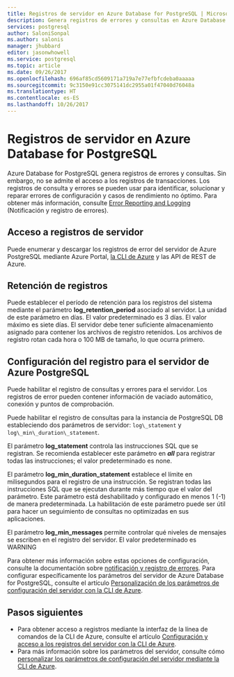 ```yaml
---
title: Registros de servidor en Azure Database for PostgreSQL | Microsoft Docs
description: Genera registros de errores y consultas en Azure Database for PostgreSQL.
services: postgresql
author: SaloniSonpal
ms.author: salonis
manager: jhubbard
editor: jasonwhowell
ms.service: postgresql
ms.topic: article
ms.date: 09/26/2017
ms.openlocfilehash: 696af85cd5609171a719a7e77efbfcdeba0aaaaa
ms.sourcegitcommit: 9c3150e91cc3075141dc2955a01f47040d76048a
ms.translationtype: HT
ms.contentlocale: es-ES
ms.lasthandoff: 10/26/2017
---
```

# <a name="server-logs-in-azure-database-for-postgresql"></a>Registros de servidor en Azure Database for PostgreSQL 
Azure Database for PostgreSQL genera registros de errores y consultas. Sin embargo, no se admite el acceso a los registros de transacciones. Los registros de consulta y errores se pueden usar para identificar, solucionar y reparar errores de configuración y casos de rendimiento no óptimo. Para obtener más información, consulte [Error Reporting and Logging](https://www.postgresql.org/docs/9.6/static/runtime-config-logging.html) (Notificación y registro de errores).

## <a name="access-server-logs"></a>Acceso a registros de servidor
Puede enumerar y descargar los registros de error del servidor de Azure PostgreSQL mediante Azure Portal, [la CLI de Azure](howto-configure-server-logs-using-cli.md) y las API de REST de Azure.

## <a name="log-retention"></a>Retención de registros
Puede establecer el período de retención para los registros del sistema mediante el parámetro **log\_retention\_period** asociado al servidor. La unidad de este parámetro en días. El valor predeterminado es 3 días. El valor máximo es siete días. El servidor debe tener suficiente almacenamiento asignado para contener los archivos de registro retenidos.
Los archivos de registro rotan cada hora o 100 MB de tamaño, lo que ocurra primero.

## <a name="configure-logging-for-azure-postgresql-server"></a>Configuración del registro para el servidor de Azure PostgreSQL
Puede habilitar el registro de consultas y errores para el servidor. Los registros de error pueden contener información de vaciado automático, conexión y puntos de comprobación.

Puede habilitar el registro de consultas para la instancia de PostgreSQL DB estableciendo dos parámetros de servidor: `log\_statement` y `log\_min\_duration\_statement`.

El parámetro **log\_statement** controla las instrucciones SQL que se registran. Se recomienda establecer este parámetro en ***all*** para registrar todas las instrucciones; el valor predeterminado es none.

El parámetro **log\_min\_duration\_statement** establece el límite en milisegundos para el registro de una instrucción. Se registran todas las instrucciones SQL que se ejecutan durante más tiempo que el valor del parámetro. Este parámetro está deshabilitado y configurado en menos 1 (-1) de manera predeterminada. La habilitación de este parámetro puede ser útil para hacer un seguimiento de consultas no optimizadas en sus aplicaciones.

El parámetro **log\_min\_messages** permite controlar qué niveles de mensajes se escriben en el registro del servidor. El valor predeterminado es WARNING 

Para obtener más información sobre estas opciones de configuración, consulte la documentación sobre [notificación y registro de errores](https://www.postgresql.org/docs/9.6/static/runtime-config-logging.html). Para configurar específicamente los parámetros del servidor de Azure Database for PostgreSQL, consulte el artículo [Personalización de los parámetros de configuración del servidor con la CLI de Azure](howto-configure-server-parameters-using-cli.md).

## <a name="next-steps"></a>Pasos siguientes
- Para obtener acceso a registros mediante la interfaz de la línea de comandos de la CLI de Azure, consulte el artículo [Configuración y acceso a los registros del servidor con la CLI de Azure](howto-configure-server-logs-using-cli.md).
- Para más información sobre los parámetros del servidor, consulte cómo [personalizar los parámetros de configuración del servidor mediante la CLI de Azure](howto-configure-server-parameters-using-cli.md).
